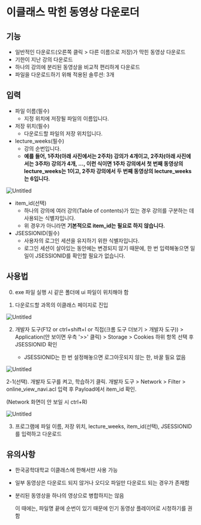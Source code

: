 # 이클래스 막힌 동영상 다운로더

## 기능

- 일반적인 다운로드(오른쪽 클릭 > 다른 이름으로 저장)가 막힌 동영상 다운로드
- 기한이 지난 강의 다운로드
- 하나의 강의에 분리된 동영상을 비교적 편리하게 다운로드
- 파일을 다운로드하기 위해 적용된 솔루션: 3개

## 입력

- 파일 이름(필수)
    - 지정 위치에 저장될 파일의 이름입니다.
- 저장 위치(필수)
    - 다운로드할 파일의 저장 위치입니다.
- lecture_weeks(필수)
    - 강의 순번입니다.
    - **예를 들어, 1주차(아래 사진에서는 2주차) 강의가 4개이고, 2주차(아래 사진에서는 3주차) 강의가 4개, ..., 이런 식이면 1주차 강의에서 첫 번째 동영상의 lecture_weeks는 1이고, 2주차 강의에서 두 번째 동영상의 lecture_weeks는 6입니다.**

![Untitled](https://s3.us-west-2.amazonaws.com/secure.notion-static.com/99e43723-56bf-43f9-8e51-69ea5bd26b77/Untitled.png?X-Amz-Algorithm=AWS4-HMAC-SHA256&X-Amz-Content-Sha256=UNSIGNED-PAYLOAD&X-Amz-Credential=AKIAT73L2G45EIPT3X45%2F20220603%2Fus-west-2%2Fs3%2Faws4_request&X-Amz-Date=20220603T151445Z&X-Amz-Expires=86400&X-Amz-Signature=1481206a2c5f72791f71d5d96c622ef0abc65225d0208e77aa2e8313b6dcf97d&X-Amz-SignedHeaders=host&response-content-disposition=filename%20%3D%22Untitled.png%22&x-id=GetObject)

- item_id(선택)
    - 하나의 강의에 여러 강의(Table of contents)가 있는 경우 강의를 구분하는 데 사용되는 식별자입니다.
    - 위 경우가 아니라면 **기본적으로 item_id는 필요로 하지 않습니다.**
- JSESSIONID(필수)
    - 사용자의 로그인 세션을 유지하기 위한 식별자입니다.
    - 로그인 세션이 살아있는 동안에는 변경되지 않기 때문에, 한 번 입력해놓으면 일일이 JSESSIONID를 확인할 필요가 없습니다.

## 사용법

0. exe 파일 실행 시 같은 폴더에 ui 파일이 위치해야 함

1. 다운로드할 과목의 이클래스 페이지로 진입

![Untitled](https://s3.us-west-2.amazonaws.com/secure.notion-static.com/43bb921c-a4b6-4d6f-8ad2-3940a2ec54e2/Untitled.png?X-Amz-Algorithm=AWS4-HMAC-SHA256&X-Amz-Content-Sha256=UNSIGNED-PAYLOAD&X-Amz-Credential=AKIAT73L2G45EIPT3X45%2F20220603%2Fus-west-2%2Fs3%2Faws4_request&X-Amz-Date=20220603T152001Z&X-Amz-Expires=86400&X-Amz-Signature=715ea94c3fe79f957b81b7e01c1e9dd8831d5f3115f0af5ce34a794bf1b24f71&X-Amz-SignedHeaders=host&response-content-disposition=filename%20%3D%22Untitled.png%22&x-id=GetObject)

2. 개발자 도구(F12 or ctrl+shift+I or 직접(크롬 도구 더보기 > 개발자 도구)) > Application(안 보이면 우측 '>>' 클릭) > Storage > Cookies 하위 항목 선택 후 JSESSIONID 확인

    - JSESSIONID는 한 번 설정해놓으면 로그아웃되지 않는 한, 바꿀 필요 없음

![Untitled](https://s3.us-west-2.amazonaws.com/secure.notion-static.com/904ef682-bd1f-4c98-9d3c-3a51bc667b89/Untitled.png?X-Amz-Algorithm=AWS4-HMAC-SHA256&X-Amz-Content-Sha256=UNSIGNED-PAYLOAD&X-Amz-Credential=AKIAT73L2G45EIPT3X45%2F20220528%2Fus-west-2%2Fs3%2Faws4_request&X-Amz-Date=20220528T193148Z&X-Amz-Expires=86400&X-Amz-Signature=2568a34f991ced8c2e6d10f1b2d78353eb3ca86d4d3ea44e476299fe33fc889d&X-Amz-SignedHeaders=host&response-content-disposition=filename%20%3D%22Untitled.png%22&x-id=GetObject)

2-1(선택). 개발자 도구를 켜고, 학습하기 클릭. 개발자 도구 > Network > Filter > online_view_navi.acl 입력 후 Payload에서 item_id 확인.

   (Network 화면이 안 보일 시 ctrl+R)

   ![Untitled](https://s3.us-west-2.amazonaws.com/secure.notion-static.com/a369b343-eef3-4351-a07b-b643227c37e6/Untitled.png?X-Amz-Algorithm=AWS4-HMAC-SHA256&X-Amz-Content-Sha256=UNSIGNED-PAYLOAD&X-Amz-Credential=AKIAT73L2G45EIPT3X45%2F20220603%2Fus-west-2%2Fs3%2Faws4_request&X-Amz-Date=20220603T152641Z&X-Amz-Expires=86400&X-Amz-Signature=1d5a67ad9f224d8bc8434cecaebb2986c66211e7074f910bce9e2a451d8f3435&X-Amz-SignedHeaders=host&response-content-disposition=filename%20%3D%22Untitled.png%22&x-id=GetObject)


3. 프로그램에 파일 이름, 저장 위치, lecture_weeks, item_id(선택), JSESSIONID를 입력하고 다운로드

## 유의사항

- 한국공학대학교 이클래스에 한해서만 사용 가능
- 일부 동영상은 다운로드 되지 않거나 오디오 파일만 다운로드 되는 경우가 존재함
- 분리된 동영상을 하나의 영상으로 병합하지는 않음

  이 때에는, 파일명 끝에 순번이 있기 때문에 인기 동영상 플레이어로 시청하기를 권함
